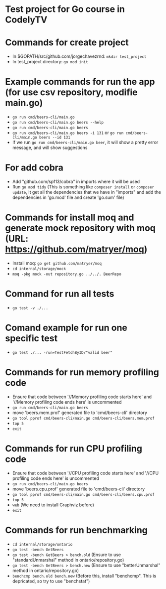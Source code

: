 # Test project for Go course in CodelyTV

# Commands for create project
- In $GOPATH/src/github.com/jorgechavezrnd: `mkdir test_project`
- In test_project directory: `go mod init`

# Example commands for run the app (for use csv repository, modifie main.go)
- `go run cmd/beers-cli/main.go`
- `go run cmd/beers-cli/main.go beers --help`
- `go run cmd/beers-cli/main.go beers`
- `go run cmd/beers-cli/main.go beers -i 131` or `go run cmd/beers-cli/main.go beers --id 131`
- If we run `go run cmd/beers-cli/main.go beer`, it will show a pretty error message, and will show suggestions

# For add cobra
- Add "github.com/spf13/cobra" in imports where it will be used
- Run `go mod tidy` (This is something like `composer install` or `composer update`, It get all the dependencies that we have in "imports" and add the dependencies in 'go.mod' file and create 'go.sum' file)

# Commands for install moq and generate mock repository with moq (URL: https://github.com/matryer/moq)
- Install moq: `go get github.com/matryer/moq`
- `cd internal/storage/mock`
- `moq -pkg mock -out repository.go ../../. BeerRepo`

# Command for run all tests
- `go test -v ./...`

# Comand example for run one specific test
- `go test ./... -run=TestFetchByID/"valid beer"`

# Commands for run memory profiling code
- Ensure that code between '//Memory profiling code starts here' and '//Memory profiling code ends here' is uncommented
- `go run cmd/beers-cli/main.go beers`
- move 'beers.mem.prof' generated file to 'cmd/beers-cli' directory
- `go tool pprof cmd/beers-cli/main.go cmd/beers-cli/beers.mem.prof`
- `top 5`
- `exit`

# Commands for run CPU profiling code
- Ensure that code between '//CPU profiling code starts here' and '//CPU profiling code ends here' is uncommented
- `go run cmd/beers-cli/main.go beers`
- move 'beers.cpu.prof' generated file to 'cmd/beers-cli' directory
- `go tool pprof cmd/beers-cli/main.go cmd/beers-cli/beers.cpu.prof`
- `top 5`
- `web` (We need to install Graphviz before)
- `exit`

# Commands for run benchmarking
- `cd internal/storage/ontario`
- `go test -bench GetBeers`
- `go test -bench GetBeers > bench.old` (Ensure to use "standardUnmarshal" method in ontario/repository.go)
- `go test -bench GetBeers > bench.new` (Ensure to use "betterUnmarshal" method in ontario/repository.go)
- `benchcmp bench.old bench.new` (Before this, install "benchcmp". This is depricated, so try to use "benchstat")
